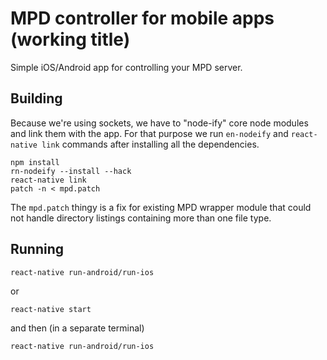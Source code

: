 # MPD controller for mobile apps (working title)
Simple iOS/Android app for controlling your MPD server.

## Building
Because we're using sockets, we have to "node-ify" core node modules and link them with the app. For that purpose we run `en-nodeify` and `react-native link` commands after installing all the dependencies.
```
npm install
rn-nodeify --install --hack
react-native link
patch -n < mpd.patch
```
The `mpd.patch` thingy is a fix for existing MPD wrapper module that could not handle directory listings containing more than one file type.

## Running
```
react-native run-android/run-ios
```
or
```
react-native start
```
and then (in a separate terminal)
```
react-native run-android/run-ios
```
